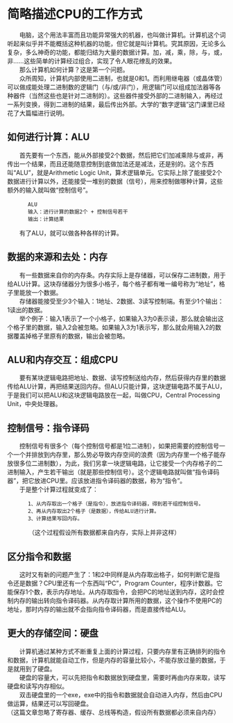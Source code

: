# 简略描述CPU的工作方式
　　电脑，这个用法丰富而且功能异常强大的机器，也叫做计算机。计算机这个词听起来似乎并不能概括这种机器的功能，但它就是叫计算机。究其原因，无论多么复杂，多么神奇的功能，都能归结为大量的数据计算。加，减，乘，除，与，或，非……这些简单的计算经过组合，实现了令人眼花缭乱的效果。  
　　那么计算机如何计算？这是第一个问题。  
　　众所周知，计算机内部使用二进制，也就是0和1。而利用继电器（或晶体管）可以做成能处理二进制数的逻辑门（与/或/非门），用逻辑门可以组成加法器等各种器件（当然这些也是针对二进制的）。这些器件接受外部的二进制输入，再经过一系列变换，得到二进制的结果，最后传出外部。大学的“数字逻辑”这门课里已经花了大篇幅进行说明。  
## 如何进行计算：ALU
　　首先要有一个东西，能从外部接受2个数据，然后把它们加减乘除与或非，再传出一个结果，而且还能随意控制到底做加法还是减法，还是别的。这个东西叫“ALU”，就是Arithmetic Logic Unit，算术逻辑单元。它实际上除了能接受2个数据进行计算以外，还能接受一堆别的数据（信号），用来控制做哪种计算，这些额外的输入就叫做“控制信号”。  
```
　　　　ALU
　　　　输入：进行计算的数据2个 + 控制信号若干
　　　　输出：计算结果
```  
　　有了ALU，就可以做各种各样的计算。  
## 数据的来源和去处：内存
　　有一些数据来自你的内存条。内存实际上是存储器，可以保存二进制数，用于给ALU计算。这块存储器分为很多小格子，每个格子都有唯一编号称为“地址”，格子里能放一个数据。  
　　存储器能接受至少3个输入：1地址、2数据、3读写控制端。有至少1个输出：1读出的数据。  
　　举个例子：输入1表示了一个小格子，如果输入3为0表示读，那么就会输出这个格子里的数据，输入2会被忽略。如果输入3为1表示写，那么就会用输入2的数据覆盖掉格子里原有的数据，输出会被忽略。  
## ALU和内存交互：组成CPU
　　要有某块逻辑电路把地址、数据、读写控制送给内存，然后获得内存里的数据传给ALU计算，再把结果送回内存。但ALU只能计算，这块逻辑电路不属于ALU，于是我们可以把ALU和这块逻辑电路放在一起，叫做CPU，Central Processing Unit，中央处理器。  
## 控制信号：指令译码
　　控制信号有很多个（每个控制信号都是1位二进制），如果把需要的控制信号一个一个并排放到内存里，那么势必导致内存空间的浪费（因为内存里一个格子能存放很多位二进制数），为此，我们另拿一块逻辑电路，让它接受一个内存格子的二进制输入，产生若干输出（就是那些控制信号）。这个逻辑电路就叫做“指令译码器”，把它放进CPU里。应该放进指令译码器的数据，称为“指令”。  
　　于是整个计算过程就变成了：  
```
　　　　1、从内存取出一个格子（是指令），放进指令译码器，得到若干组控制信号。
　　　　2、再从内存取出2个格子（是数据），传给ALU进行计算。
　　　　3、计算结果写回内存。
```
　　　　（这个过程假设所有数据都来自内存，实际上并非这样）  
## 区分指令和数据
　　这时又有新的问题产生了：1和2中同样是从内存取出格子，如何判断它是指令还是数据？CPU里还有一个东西叫“PC”，Program Counter，程序计数器。它能保存1个数，表示内存地址。从内存取指令，会把PC的地址送到内存，这时会控制内存的输出转向指令译码器。从内存取计算所用的数据，这个操作不使用PC的地址，那时内存的输出就不会指向指令译码器，而是直接传给ALU。  
## 更大的存储空间：硬盘
　　计算机通过某种方式不断重复上面的计算过程，只要内存里有正确排列的指令和数据，计算机就能自动工作，但是内存的容量比较小，不能存放过量的数据，于是就用到了硬盘。  
　　硬盘的容量大，可以先把指令和数据放到硬盘里，需要时再由内存来取，读写硬盘和读写内存相似。  
　　双击硬盘里的一个exe，exe中的指令和数据就会自动进入内存，然后由CPU做运算，结果还可以写回硬盘。  
（这篇文章忽略了寄存器、缓存、总线等构造，假设所有数据都必须来自内存）  
